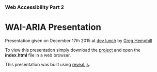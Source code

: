 
### Web Accessibility Part 2
# WAI-ARIA Presentation 


Presentation given on December 17th 2015 at [dev lunch](http://www.devlunch.us) by [Greg Hemphill](https://twitter.com/Hemphill/)

To view this presentation simply download the [project](https://github.com/Hemphill/WAI-ARIA-presentation) and open the **index.html** file in a web browser. 

This presentation was built using [reveal.js](https://github.com/hakimel/reveal.js).






